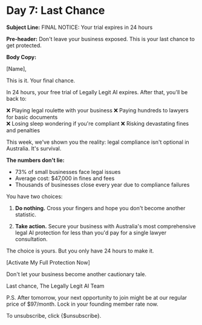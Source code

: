 # Day 7: Last Chance

**Subject Line:** FINAL NOTICE: Your trial expires in 24 hours

**Pre-header:** Don't leave your business exposed. This is your last chance to get protected.

**Body Copy:**

[Name],

This is it. Your final chance.

In 24 hours, your free trial of Legally Legit AI expires. After that, you'll be back to:

❌ Playing legal roulette with your business
❌ Paying hundreds to lawyers for basic documents  
❌ Losing sleep wondering if you're compliant
❌ Risking devastating fines and penalties

This week, we've shown you the reality: legal compliance isn't optional in Australia. It's survival.

**The numbers don't lie:**
- 73% of small businesses face legal issues
- Average cost: $47,000 in fines and fees
- Thousands of businesses close every year due to compliance failures

You have two choices:

1. **Do nothing.** Cross your fingers and hope you don't become another statistic.

2. **Take action.** Secure your business with Australia's most comprehensive legal AI protection for less than you'd pay for a single lawyer consultation.

The choice is yours. But you only have 24 hours to make it.

[Activate My Full Protection Now]

Don't let your business become another cautionary tale.

Last chance,
The Legally Legit AI Team

P.S. After tomorrow, your next opportunity to join might be at our regular price of $97/month. Lock in your founding member rate now.

To unsubscribe, click {$unsubscribe}.
